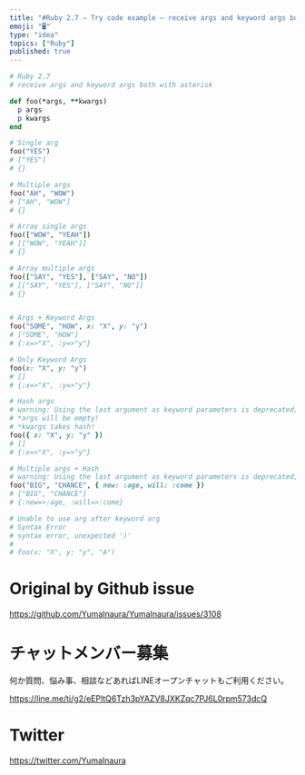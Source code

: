```yaml
---
title: "#Ruby 2.7 – Try code example – receive args and keyword args both with"
emoji: "🖥"
type: "idea"
topics: ["Ruby"]
published: true
---
```


```rb
# Ruby 2.7
# receive args and keyword args both with asterisk

def foo(*args, **kwargs)
  p args
  p kwargs
end

# Single arg
foo("YES")
# ["YES"]
# {}

# Multiple args
foo("AH", "WOW")
# ["AH", "WOW"]
# {}

# Array single args
foo(["WOW", "YEAH"])
# [["WOW", "YEAH"]]
# {}

# Array multiple args
foo(["SAY", "YES"], ["SAY", "NO"])
# [["SAY", "YES"], ["SAY", "NO"]]
# {}


# Args + Keyword Args
foo("SOME", "HOW", x: "X", y: "y")
# ["SOME", "HOW"]
# {:x=>"X", :y=>"y"}

# Only Keyword Args
foo(x: "X", y: "y")
# []
# {:x=>"X", :y=>"y"}

# Hash args
# warning: Using the last argument as keyword parameters is deprecated; maybe ** should be added to the call
# *args will be empty!
# *kwargs takes hash!
foo({ x: "X", y: "y" })
# []
# {:x=>"X", :y=>"y"}

# Multiple args + Hash
# warning: Using the last argument as keyword parameters is deprecated; maybe ** should be added to the call
foo("BIG", "CHANCE", { new: :age, will: :come })
# ["BIG", "CHANCE"]
# {:new=>:age, :will=>:come}

# Unable to use arg after keyword arg
# Syntax Error
# syntax error, unexpected ')'
#
# foo(x: "X", y: "y", "A")

```

# Original by Github issue

https://github.com/YumaInaura/YumaInaura/issues/3108











<!-- Update From Qiita API -->

# チャットメンバー募集


何か質問、悩み事、相談などあればLINEオープンチャットもご利用ください。

https://line.me/ti/g2/eEPltQ6Tzh3pYAZV8JXKZqc7PJ6L0rpm573dcQ





# Twitter


https://twitter.com/YumaInaura


<!-- Update From Qiita API -->


